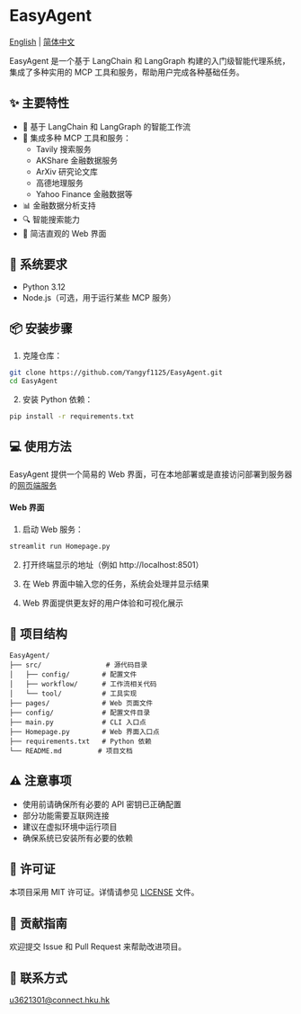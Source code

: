 # EasyAgent

[English](README.md) | [简体中文](README_ZH.md)

EasyAgent 是一个基于 LangChain 和 LangGraph 构建的入门级智能代理系统，集成了多种实用的 MCP 工具和服务，帮助用户完成各种基础任务。

## ✨ 主要特性

- 🤖 基于 LangChain 和 LangGraph 的智能工作流
- 🔧 集成多种 MCP 工具和服务：
  - Tavily 搜索服务
  - AKShare 金融数据服务
  - ArXiv 研究论文库
  - 高德地理服务
  - Yahoo Finance 金融数据等
- 📊 金融数据分析支持
- 🔍 智能搜索能力
- 🎨 简洁直观的 Web 界面

## 🚀 系统要求

- Python 3.12
- Node.js（可选，用于运行某些 MCP 服务）

## 📦 安装步骤

1. 克隆仓库：
```bash
git clone https://github.com/Yangyf1125/EasyAgent.git
cd EasyAgent
```

2. 安装 Python 依赖：
```bash
pip install -r requirements.txt
```

## 💻 使用方法

EasyAgent 提供一个简易的 Web 界面，可在本地部署或是直接访问部署到服务器的[网页端服务](https://easyagentyyf.streamlit.app)

#### Web 界面

1. 启动 Web 服务：
```bash
streamlit run Homepage.py
```

2. 打开终端显示的地址（例如 http://localhost:8501）

3. 在 Web 界面中输入您的任务，系统会处理并显示结果

4. Web 界面提供更友好的用户体验和可视化展示

## 📁 项目结构

```
EasyAgent/
├── src/                # 源代码目录
│   ├── config/        # 配置文件
│   ├── workflow/      # 工作流相关代码
│   └── tool/          # 工具实现
├── pages/             # Web 页面文件
├── config/            # 配置文件目录
├── main.py            # CLI 入口点
├── Homepage.py        # Web 界面入口点
├── requirements.txt   # Python 依赖
└── README.md         # 项目文档
```

## ⚠️ 注意事项

- 使用前请确保所有必要的 API 密钥已正确配置
- 部分功能需要互联网连接
- 建议在虚拟环境中运行项目
- 确保系统已安装所有必要的依赖

## 📄 许可证

本项目采用 MIT 许可证。详情请参见 [LICENSE](LICENSE) 文件。

## 🤝 贡献指南

欢迎提交 Issue 和 Pull Request 来帮助改进项目。

## 📧 联系方式

u3621301@connect.hku.hk


